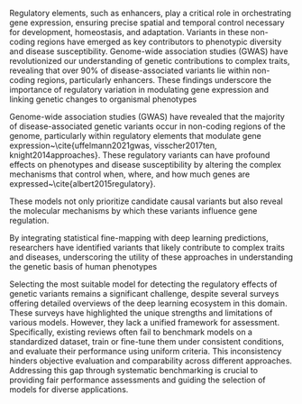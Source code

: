 Regulatory elements, such as enhancers, play a critical role in orchestrating gene expression, ensuring precise spatial and temporal control necessary for development, homeostasis, and adaptation. Variants in these non-coding regions have emerged as key contributors to phenotypic diversity and disease susceptibility. Genome-wide association studies (GWAS) have revolutionized our understanding of genetic contributions to complex traits, revealing that over 90% of disease-associated variants lie within non-coding regions, particularly enhancers. These findings underscore the importance of regulatory variation in modulating gene expression and linking genetic changes to organismal phenotypes

Genome-wide association studies (GWAS) have revealed that the majority of disease-associated genetic variants occur in non-coding regions of the genome, particularly within regulatory elements that modulate gene expression~\cite{uffelmann2021gwas, visscher2017ten, knight2014approaches}. These regulatory variants can have profound effects on phenotypes and disease susceptibility by altering the complex mechanisms that control when, where, and how much genes are expressed~\cite{albert2015regulatory}. 


These models not only prioritize candidate causal variants but also reveal the molecular mechanisms by which these variants influence gene regulation. 


By integrating statistical fine-mapping with deep learning predictions, researchers have identified variants that likely contribute to complex traits and diseases, underscoring the utility of these approaches in understanding the genetic basis of human phenotypes


Selecting the most suitable model for detecting the regulatory effects of genetic variants remains a significant challenge, despite several surveys offering detailed overviews of the deep learning ecosystem in this domain. These surveys have highlighted the unique strengths and limitations of various models. However, they lack a unified framework for assessment. Specifically, existing reviews often fail to benchmark models on a standardized dataset, train or fine-tune them under consistent conditions, and evaluate their performance using uniform criteria. This inconsistency hinders objective evaluation and comparability across different approaches. Addressing this gap through systematic benchmarking is crucial to providing fair performance assessments and guiding the selection of models for diverse applications. 